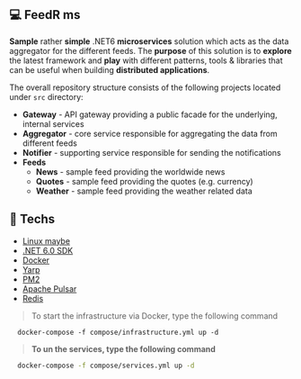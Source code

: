 ## 💻 FeedR ms
**Sample** rather **simple** .NET6 **microservices** solution which acts as the data aggregator for the different feeds.
The **purpose** of this solution is to **explore** the latest framework and **play** with different patterns, tools & libraries that can be useful when building **distributed applications**.

The overall repository structure consists of the following projects located under `src` directory:

- **Gateway** - API gateway providing a public facade for the underlying, internal services
- **Aggregator** - core service responsible for aggregating the data from different feeds
- **Notifier** - supporting service responsible for sending the notifications
- **Feeds**
  - **News** - sample feed providing the worldwide news
  - **Quotes** - sample feed providing the quotes (e.g. currency)
  - **Weather** - sample feed providing the weather related data

## 🚀 Techs

- [Linux maybe](https://ubuntu.com/)
- [.NET 6.0 SDK](https://dotnet.microsoft.com/download/dotnet/6.0)
- [Docker](https://docs.docker.com/get-docker)
- [Yarp](https://microsoft.github.io/reverse-proxy/index.html)
- [PM2](https://pm2.keymetrics.io/)
- [Apache Pulsar](https://pulsar.apache.org/)
- [Redis](https://redis.io/)

> To start the infrastructure via Docker, type the following command 
```shell 
  docker-compose -f compose/infrastructure.yml up -d
```

> **To un the services, type the following command** 
```bash 
  docker-compose -f compose/services.yml up -d
```
